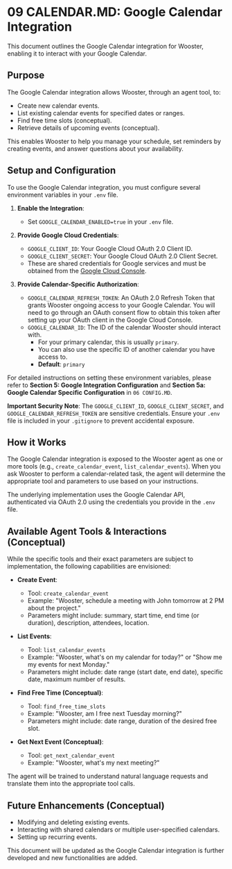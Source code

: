 # 09 CALENDAR.MD: Google Calendar Integration

This document outlines the Google Calendar integration for Wooster, enabling it to interact with your Google Calendar.

## Purpose

The Google Calendar integration allows Wooster, through an agent tool, to:

*   Create new calendar events.
*   List existing calendar events for specified dates or ranges.
*   Find free time slots (conceptual).
*   Retrieve details of upcoming events (conceptual).

This enables Wooster to help you manage your schedule, set reminders by creating events, and answer questions about your availability.

## Setup and Configuration

To use the Google Calendar integration, you must configure several environment variables in your `.env` file.

1.  **Enable the Integration**:
    *   Set `GOOGLE_CALENDAR_ENABLED=true` in your `.env` file.

2.  **Provide Google Cloud Credentials**:
    *   `GOOGLE_CLIENT_ID`: Your Google Cloud OAuth 2.0 Client ID.
    *   `GOOGLE_CLIENT_SECRET`: Your Google Cloud OAuth 2.0 Client Secret.
    *   These are shared credentials for Google services and must be obtained from the [Google Cloud Console](https://console.cloud.google.com/).

3.  **Provide Calendar-Specific Authorization**:
    *   `GOOGLE_CALENDAR_REFRESH_TOKEN`: An OAuth 2.0 Refresh Token that grants Wooster ongoing access to your Google Calendar. You will need to go through an OAuth consent flow to obtain this token after setting up your OAuth client in the Google Cloud Console.
    *   `GOOGLE_CALENDAR_ID`: The ID of the calendar Wooster should interact with.
        *   For your primary calendar, this is usually `primary`.
        *   You can also use the specific ID of another calendar you have access to.
        *   **Default**: `primary`

For detailed instructions on setting these environment variables, please refer to **Section 5: Google Integration Configuration** and **Section 5a: Google Calendar Specific Configuration** in `06 CONFIG.MD`.

**Important Security Note**: The `GOOGLE_CLIENT_ID`, `GOOGLE_CLIENT_SECRET`, and `GOOGLE_CALENDAR_REFRESH_TOKEN` are sensitive credentials. Ensure your `.env` file is included in your `.gitignore` to prevent accidental exposure.

## How it Works

The Google Calendar integration is exposed to the Wooster agent as one or more tools (e.g., `create_calendar_event`, `list_calendar_events`). When you ask Wooster to perform a calendar-related task, the agent will determine the appropriate tool and parameters to use based on your instructions.

The underlying implementation uses the Google Calendar API, authenticated via OAuth 2.0 using the credentials you provide in the `.env` file.

## Available Agent Tools & Interactions (Conceptual)

While the specific tools and their exact parameters are subject to implementation, the following capabilities are envisioned:

*   **Create Event**:
    *   Tool: `create_calendar_event`
    *   Example: "Wooster, schedule a meeting with John tomorrow at 2 PM about the project."
    *   Parameters might include: summary, start time, end time (or duration), description, attendees, location.

*   **List Events**:
    *   Tool: `list_calendar_events`
    *   Example: "Wooster, what's on my calendar for today?" or "Show me my events for next Monday."
    *   Parameters might include: date range (start date, end date), specific date, maximum number of results.

*   **Find Free Time (Conceptual)**:
    *   Tool: `find_free_time_slots`
    *   Example: "Wooster, am I free next Tuesday morning?"
    *   Parameters might include: date range, duration of the desired free slot.

*   **Get Next Event (Conceptual)**:
    *   Tool: `get_next_calendar_event`
    *   Example: "Wooster, what's my next meeting?"

The agent will be trained to understand natural language requests and translate them into the appropriate tool calls.

## Future Enhancements (Conceptual)

*   Modifying and deleting existing events.
*   Interacting with shared calendars or multiple user-specified calendars.
*   Setting up recurring events.

This document will be updated as the Google Calendar integration is further developed and new functionalities are added. 